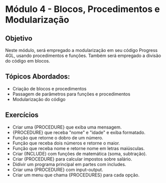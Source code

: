 # Módulo 4 - Blocos, Procedimentos e Modularização

## Objetivo
Neste módulo, será empregado a modularização em seu código Progress 4GL, usando procedimentos e funções.
Também será empregado a divisão do código em blocos.

## Tópicos Abordados:

- Criação de blocos e procedimentos
- Passagem de parâmetros para funções e procedimentos
- Modularização do código

## Exercícios

- Criar uma {PROCEDURE} que exiba uma mensagem.
- {PROCEDURE} que receba "nome" e "idade" e exiba formatado.
- Função que retorne o dobro de um número.
- Função que receba dois números e retorne o maior.
- Função que receba nome e retorne nome em letras maiúsculas.
- Criar (INCLUDE) com funções de matemática (soma, subtração).
- Criar {PROCEDURE} para calcular impostos sobre salário.
- Didivir um programa principal em partes com includes.
- Criar uma {PROCEDURE} com input-output.
- Criar um menu que chama {PROCEDURES} para cada opção.
